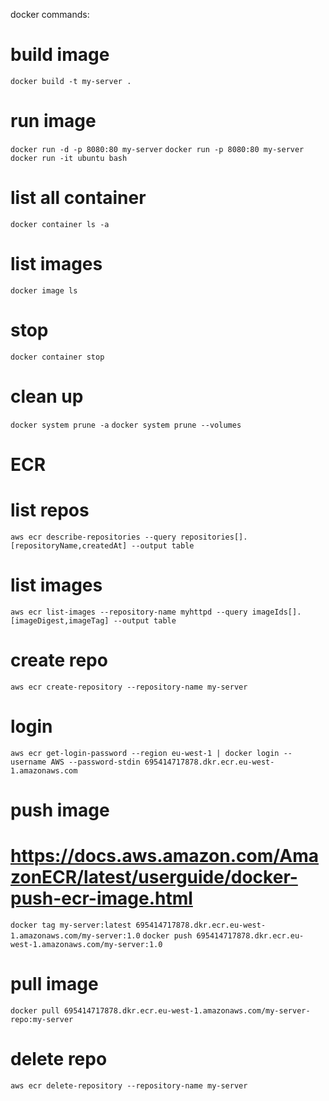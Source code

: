docker commands:

# build image
`docker build -t my-server .`

# run image
`docker run -d -p 8080:80 my-server`
`docker run -p 8080:80 my-server`
`docker run -it ubuntu bash`

# list all container
`docker container ls -a`

# list images
`docker image ls`

# stop
`docker container stop `

# clean up
`docker system prune -a`
`docker system prune --volumes`

# ECR

# list repos
`aws ecr describe-repositories --query repositories[].[repositoryName,createdAt] --output table`

# list images 
`aws ecr list-images --repository-name myhttpd --query imageIds[].[imageDigest,imageTag] --output table`

# create repo
`aws ecr create-repository --repository-name my-server`

# login
`aws ecr get-login-password --region eu-west-1 | docker login --username AWS --password-stdin 695414717878.dkr.ecr.eu-west-1.amazonaws.com`

# push image
# https://docs.aws.amazon.com/AmazonECR/latest/userguide/docker-push-ecr-image.html
`docker tag my-server:latest 695414717878.dkr.ecr.eu-west-1.amazonaws.com/my-server:1.0`
`docker push 695414717878.dkr.ecr.eu-west-1.amazonaws.com/my-server:1.0`

# pull image
`docker pull 695414717878.dkr.ecr.eu-west-1.amazonaws.com/my-server-repo:my-server`

# delete repo
`aws ecr delete-repository --repository-name my-server`

